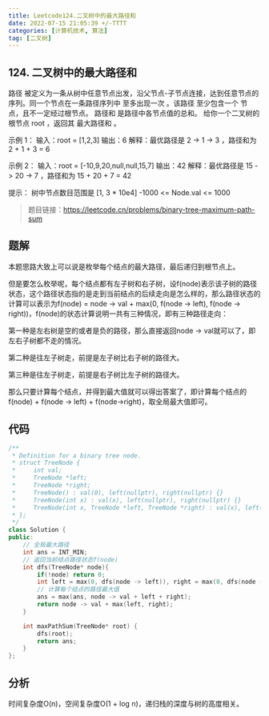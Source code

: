 ```yaml
---
title: Leetcode124.二叉树中的最大路径和
date: 2022-07-15 21:05:39 +/-TTTT
categories: [计算机技术, 算法]
tag: [二叉树]
---
```


## 124. 二叉树中的最大路径和
路径 被定义为一条从树中任意节点出发，沿父节点-子节点连接，达到任意节点的序列。同一个节点在一条路径序列中 至多出现一次 。该路径 至少包含一个 节点，且不一定经过根节点。
路径和 是路径中各节点值的总和。
给你一个二叉树的根节点 root ，返回其 最大路径和 。

示例 1：
输入：root = [1,2,3]
输出：6
解释：最优路径是 2 -> 1 -> 3 ，路径和为 2 + 1 + 3 = 6

示例 2：
输入：root = [-10,9,20,null,null,15,7]
输出：42
解释：最优路径是 15 -> 20 -> 7 ，路径和为 15 + 20 + 7 = 42

提示：
树中节点数目范围是 [1, 3 * 10e4]
-1000 <= Node.val <= 1000

> 题目链接：https://leetcode.cn/problems/binary-tree-maximum-path-sum

## 题解

本题思路大致上可以说是枚举每个结点的最大路径，最后递归到根节点上。

但是要怎么枚举呢，每个结点都有左子树和右子树，设f(node)表示该子树的路径状态，这个路径状态指的是走到当前结点的后续走向是怎么样的，那么路径状态的计算可以表示为f(node) = node -> val + max(0, f(node -> left), f(node -> right))，f(node)的状态计算说明一共有三种情况，即有三种路径走向：

第一种是左右树是空的或者是负的路径，那么直接返回node -> val就可以了，即左右子树都不走的情况。

第二种是往左子树走，前提是左子树比右子树的路径大。

第三种是往左子树走，前提是右子树比左子树的路径大。

那么只要计算每个结点，并得到最大值就可以得出答案了，即计算每个结点的f(node) + f(node -> left) + f(node->right)，取全局最大值即可。

## 代码
```cpp
/**
 * Definition for a binary tree node.
 * struct TreeNode {
 *     int val;
 *     TreeNode *left;
 *     TreeNode *right;
 *     TreeNode() : val(0), left(nullptr), right(nullptr) {}
 *     TreeNode(int x) : val(x), left(nullptr), right(nullptr) {}
 *     TreeNode(int x, TreeNode *left, TreeNode *right) : val(x), left(left), right(right) {}
 * };
 */
class Solution {
public:
    // 全局最大路径
    int ans = INT_MIN;
	// 返回当前结点路径状态f(node)
    int dfs(TreeNode* node){
        if(!node) return 0;
        int left = max(0, dfs(node -> left)), right = max(0, dfs(node -> right));
        // 计算每个结点的路径最大值
        ans = max(ans, node -> val + left + right);
        return node -> val + max(left, right);
    }

    int maxPathSum(TreeNode* root) {
        dfs(root);
        return ans;
    }
};
```
## 分析
时间复杂度O(n)，空间复杂度O(1 + log n)，递归栈的深度与树的高度相关。
